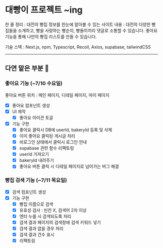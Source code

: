 # 대빵이 프로젝트 ~ing

한 줄 정리 : 대전의 빵집 정보를 한눈에 알아볼 수 있는 사이트
내용 : 대전의 다양한 빵집들을 소개하고, 빵을 사랑하는 빵순이, 빵돌이끼리 댓글로 소통할 수 있습니다. 좋아요 기능을 통해 나만의 빵집 리스트를 만들 수 있습니다.

기술 스택 : Next.js, npm, Typescript, Recoil, Axios, supabase, tailwindCSS

---

## 다연 맡은 부분 💪

### 좋아요 기능 (~7/10 수요일)

좋아요 버튼 위치 : 메인 페이지, 디테일 페이지, 마이 페이지

- [x] 좋아요 컴포넌트 생성
- [x] UI 제작
  - [x] 좋아요 아이콘 토글
- [x] 기능 구현
  - [x] 좋아요 클릭시 DB에 userId, bakeryId 등록 및 삭제
  - [x] 이미 좋아요 클릭된 게시글 처리
  - [x] 비로그인 상태에서 클릭시 로그인 안내
  - [x] supabase 관련 함수 리팩토링
  - [x] userId 가져오기
  - [x] bakeryId 내려주기
  - [x] 좋아요 버튼 클릭 시 디테일 페이지로 넘어가는 버그 해결

### 빵집 검색 기능 (~7/11 목요일)

- [x] 검색 컴포넌트 생성
- [x] 기능 구현
  - [x] 빵집 이름으로 검색
  - [x] 유효성 검사 : 빈칸 X, 검색어 2자 이상
  - [x] 엔터 누를 시 검색되도록 처리
  - [x] 검색 결과 페이지의 검색창에 검색 키워드 넣기
  - [x] 검색 결과 없을 경우 처리
  - [x] 검색 결과 건수 표시
  - [x] 리팩토링
